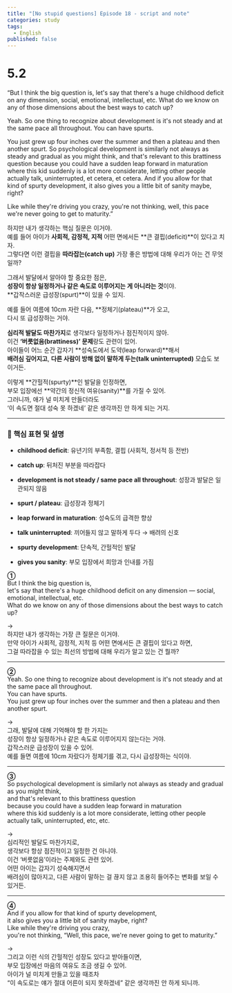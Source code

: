 ```yaml
---
title: "[No stupid questions] Episode 18 - script and note"
categories: study
tags:
  - English
published: false
---
```


# 5.2
“But I think the big question is, let's say that there's a huge childhood deficit on any dimension, social, emotional, intellectual, etc. What do we know on any of those dimensions about the best ways to catch up?

Yeah. So one thing to recognize about development is it's not steady and at the same pace all throughout. You can have spurts.

You just grew up four inches over the summer and then a plateau and then another spurt. So psychological development is similarly not always as steady and gradual as you might think, and that's relevant to this brattiness question because you could have a sudden leap forward in maturation where this kid suddenly is a lot more considerate, letting other people actually talk, uninterrupted, et cetera, et cetera. And if you allow for that kind of spurty development, it also gives you a little bit of sanity maybe, right?

Like while they're driving you crazy, you're not thinking, well, this pace we're never going to get to maturity.”

하지만 내가 생각하는 핵심 질문은 이거야.  
예를 들어 아이가 **사회적, 감정적, 지적** 어떤 면에서든 **큰 결핍(deficit)**이 있다고 치자.  
그렇다면 이런 결핍을 **따라잡는(catch up)** 가장 좋은 방법에 대해 우리가 아는 건 무엇일까?

그래서 발달에서 알아야 할 중요한 점은,  
**성장이 항상 일정하거나 같은 속도로 이루어지는 게 아니라는 것**이야.  
**갑작스러운 급성장(spurt)**이 있을 수 있지.

예를 들어 여름에 10cm 자란 다음, **정체기(plateau)**가 오고,  
다시 또 급성장하는 거야.

**심리적 발달도 마찬가지**로 생각보다 일정하거나 점진적이지 않아.  
이건 **‘버릇없음(brattiness)’ 문제**랑도 관련이 있어.  
아이들이 어느 순간 갑자기 **성숙도에서 도약(leap forward)**해서  
**배려심 깊어지고**, **다른 사람이 방해 없이 말하게 두는(talk uninterrupted)** 모습도 보이거든.

이렇게 **간헐적(spurty)**인 발달을 인정하면,  
부모 입장에선 **약간의 정신적 여유(sanity)**를 가질 수 있어.  
그러니까, 애가 널 미치게 만들더라도  
‘이 속도면 절대 성숙 못 하겠네’ 같은 생각까진 안 하게 되는 거지.

---

### 🧩 **핵심 표현 및 설명**

- **childhood deficit**: 유년기의 부족함, 결핍 (사회적, 정서적 등 전반)
    
- **catch up**: 뒤처진 부분을 따라잡다
    
- **development is not steady / same pace all throughout**: 성장과 발달은 일관되지 않음
    
- **spurt / plateau**: 급성장과 정체기
    
- **leap forward in maturation**: 성숙도의 급격한 향상
    
- **talk uninterrupted**: 끼어들지 않고 말하게 두다 → 배려의 신호
    
- **spurty development**: 단속적, 간헐적인 발달
    
- **gives you sanity**: 부모 입장에서 희망과 인내를 가짐


**①**  
But I think the big question is,  
let's say that there's a huge childhood deficit on any dimension — social, emotional, intellectual, etc.  
What do we know on any of those dimensions about the best ways to catch up?

→  
하지만 내가 생각하는 가장 큰 질문은 이거야.  
만약 아이가 사회적, 감정적, 지적 등 어떤 면에서든 큰 결핍이 있다고 하면,  
그걸 따라잡을 수 있는 최선의 방법에 대해 우리가 알고 있는 건 뭘까?

---

**②**  
Yeah. So one thing to recognize about development is it's not steady and at the same pace all throughout.  
You can have spurts.  
You just grew up four inches over the summer and then a plateau and then another spurt.

→  
그래, 발달에 대해 기억해야 할 한 가지는  
성장이 항상 일정하거나 같은 속도로 이루어지지 않는다는 거야.  
갑작스러운 급성장이 있을 수 있어.  
예를 들면 여름에 10cm 자랐다가 정체기를 겪고, 다시 급성장하는 식이야.

---

**③**  
So psychological development is similarly not always as steady and gradual as you might think,  
and that's relevant to this brattiness question  
because you could have a sudden leap forward in maturation  
where this kid suddenly is a lot more considerate, letting other people actually talk, uninterrupted, etc, etc.

→  
심리적인 발달도 마찬가지로,  
생각보다 항상 점진적이고 일정한 건 아니야.  
이건 ‘버릇없음’이라는 주제와도 관련 있어.  
어떤 아이는 갑자기 성숙해지면서  
배려심이 많아지고, 다른 사람이 말하는 걸 끊지 않고 조용히 들어주는 변화를 보일 수 있거든.

---

**④**  
And if you allow for that kind of spurty development,  
it also gives you a little bit of sanity maybe, right?  
Like while they're driving you crazy,  
you're not thinking, “Well, this pace, we're never going to get to maturity.”

→  
그리고 이런 식의 간헐적인 성장도 있다고 받아들이면,  
부모 입장에선 마음의 여유도 조금 생길 수 있어.  
아이가 널 미치게 만들고 있을 때조차  
“이 속도로는 얘가 절대 어른이 되지 못하겠네” 같은 생각까진 안 하게 되니까.
